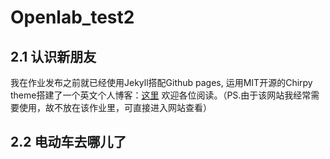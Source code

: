 # Openlab_test2

## 2.1 认识新朋友

我在作业发布之前就已经使用Jekyll搭配Github pages, 运用MIT开源的Chirpy theme搭建了一个英文个人博客：[这里](https://3525613741.github.io/Xi'ao) 欢迎各位阅读。（PS.由于该网站我经常需要使用，故不放在该作业里，可直接进入网站查看）

## 2.2 电动车去哪儿了
